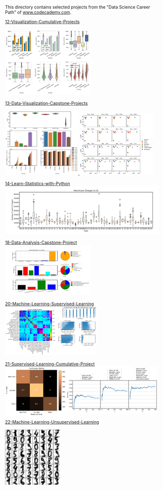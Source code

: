 This directory contains selected projects from the "Data Science Career Path" of www.codecademy.com.

<div style="float:left">
<a href="12-Visualization-Cumulative-Projects">
12-Visualization-Cumulative-Projects</br></br>
<img src="https://github.com/stefanm-git/Data-Science/blob/master/12-Visualization-Cumulative-Projects/Kiva-Visualization-Project/Visualizing_Kiva_Data_with_Seaborn.png" alt="img" width="280px" ></a></br></br>

<a href="13-Data-Visualization-Capstone-Projects">
13-Data-Visualization-Capstone-Projects</br></br>
<img src="13-Data-Visualization-Capstone-Projects/Life-Expectancy-and-GDP-Capstone/img/overview_plot.png" alt="img" width="240px">
<img src="13-Data-Visualization-Capstone-Projects/Life-Expectancy-and-GDP-Capstone/img/GDP_LEABY.png" alt="img" width="240px"></a></br></br>

<a href="14-Learn-Statistics-with-Python">
14-Learn-Statistics-with-Python</br>
<img src="14-Learn-Statistics-with-Python/img/boxplots.png" alt="img" width="550px"></a></br></br>
         
<a href="18-Data-Analysis-Capstone-Project">
18-Data-Analysis-Capstone-Project</br>
<img src="https://github.com/stefanm-git/Data-Science/blob/master/18-Data-Analysis-Capstone-Project/biodiversity_project.png" alt="img" width="280px" ></a></br></br>

<a href="20-Machine-Learning-Supervised-Learning">
20-Machine-Learning-Supervised-Learning</br>
<img src="https://github.com/stefanm-git/Data-Science/blob/master/20-Machine-Learning-Supervised-Learning/Yelp-Regression-Project/yelp_regression_project.png" alt="img" width="300px"></a></br></br>


<a href="21-Supervised-Learning-Cumulative-Project">
21-Supervised-Learning-Cumulative-Project</br>
<img src="https://github.com/stefanm-git/Data-Science/blob/master/21-Supervised-Learning-Cumulative-Project/classifying_tweets_location.png" alt="img" width="200px" align="left">
<img src="https://github.com/stefanm-git/Data-Science/blob/master/21-Supervised-Learning-Cumulative-Project/classifying_tweets_viral.png" alt="img" width="300px" ></a></br></br>


<a href="22-Machine-Learning-Unsupervised-Learning">
22-Machine-Learning-Unsupervised-Learning</br></br>
<img src="https://github.com/stefanm-git/Data-Science/blob/master/22-Machine-Learning-Unsupervised-Learning/handwritten_recognition_kmeans.png" alt="img" width="180px" >
</a></br></br>

</div>
